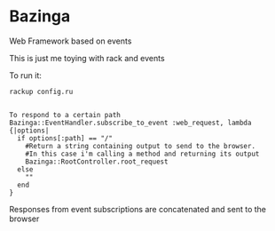 # Bazinga

Web Framework based on events

This is just me toying with rack and events

To run it:

    rackup config.ru


    To respond to a certain path
    Bazinga::EventHandler.subscribe_to_event :web_request, lambda {|options|
      if options[:path] == "/"
        #Return a string containing output to send to the browser.
        #In this case i'm calling a method and returning its output
        Bazinga::RootController.root_request
      else
        ""
      end
    }

Responses from event subscriptions are concatenated and sent to the browser

